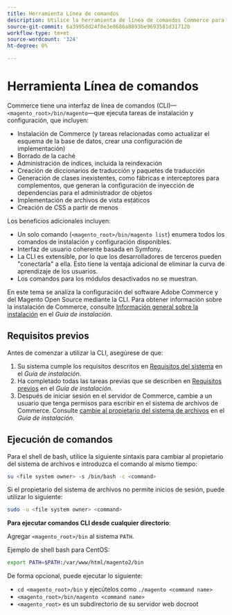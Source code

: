 ```yaml
---
title: Herramienta Línea de comandos
description: Utilice la herramienta de línea de comandos Commerce para ejecutar las tareas de instalación y configuración.
source-git-commit: 6a3995dd24f8e3e8686a8893be9693581d31712b
workflow-type: tm+mt
source-wordcount: '324'
ht-degree: 0%

---
```



# Herramienta Línea de comandos

Commerce tiene una interfaz de línea de comandos (CLI)—`<magento_root>/bin/magento`—que ejecuta tareas de instalación y configuración, que incluyen:

- Instalación de Commerce (y tareas relacionadas como actualizar el esquema de la base de datos, crear una configuración de implementación)
- Borrado de la caché
- Administración de índices, incluida la reindexación
- Creación de diccionarios de traducción y paquetes de traducción
- Generación de clases inexistentes, como fábricas e interceptores para complementos, que generan la configuración de inyección de dependencias para el administrador de objetos
- Implementación de archivos de vista estáticos
- Creación de CSS a partir de menos

Los beneficios adicionales incluyen:

- Un solo comando (`<magento_root>/bin/magento list`) enumera todos los comandos de instalación y configuración disponibles.
- Interfaz de usuario coherente basada en Symfony.
- La CLI es extensible, por lo que los desarrolladores de terceros pueden &quot;conectarla&quot; a ella. Esto tiene la ventaja adicional de eliminar la curva de aprendizaje de los usuarios.
- Los comandos para los módulos desactivados no se muestran.

En este tema se analiza la configuración del software Adobe Commerce y del Magento Open Source mediante la CLI. Para obtener información sobre la instalación de Commerce, consulte [Información general sobre la instalación](https://devdocs.magento.com/guides/2.4/install-gde/bk-install-guide.html) en el _Guía de instalación_.

## Requisitos previos

Antes de comenzar a utilizar la CLI, asegúrese de que:

1. Su sistema cumple los requisitos descritos en [Requisitos del sistema](https://devdocs.magento.com/guides/v2.4/install-gde/system-requirements.html) en el _Guía de instalación_.
1. Ha completado todas las tareas previas que se describen en [Requisitos previos](https://devdocs.magento.com/guides/v2.4/install-gde/prereq/prereq-overview.html) en el _Guía de instalación_.
1. Después de iniciar sesión en el servidor de Commerce, cambie a un usuario que tenga permisos para escribir en el sistema de archivos de Commerce. Consulte [cambie al propietario del sistema de archivos](https://devdocs.magento.com/guides/v2.4/install-gde/prereq/file-sys-perms-over.html) en el _Guía de instalación_.

## Ejecución de comandos

Para el shell de bash, utilice la siguiente sintaxis para cambiar al propietario del sistema de archivos e introduzca el comando al mismo tiempo:

```bash
su <file system owner> -s /bin/bash -c <command>
```

Si el propietario del sistema de archivos no permite inicios de sesión, puede utilizar lo siguiente:

```bash
sudo -u <file system owner> <command>
```

**Para ejecutar comandos CLI desde cualquier directorio**:

Agregar `<magento_root>/bin` al sistema `PATH`.

Ejemplo de shell bash para CentOS:

```bash
export PATH=$PATH:/var/www/html/magento2/bin
```

De forma opcional, puede ejecutar lo siguiente:

- `cd <magento_root>/bin` y ejecútelos como `./magento <command name>`
- `<magento_root>/bin/magento <command name>`
- `<magento_root>` es un subdirectorio de su servidor web docroot
